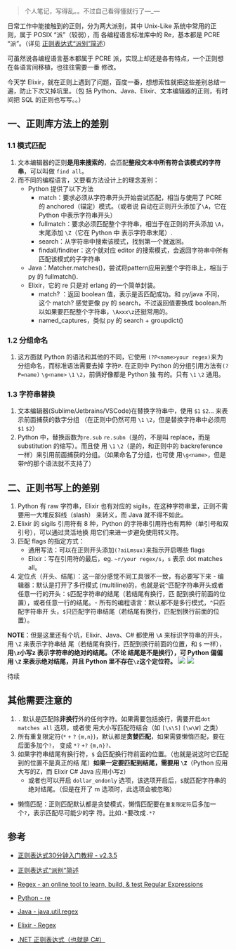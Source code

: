 > 个人笔记，写得乱。。不过自己看得懂就行了—\_—

日常工作中能接触到的正则，分为两大派别，其中 Unix-Like 系统中常用的正则，属于 POSIX “派”（较弱），而
各编程语言标准库中的 Re，基本都是 PCRE “派”。（详见
[正则表达式“派别”简述](https://liujiacai.net/blog/2014/12/07/regexp-favors/)）

可虽然说各编程语言基本都属于 PCRE 派，实现上却还是各有特点，一个正则想在各语言间移植，也往往需要一番
修改。

今天学 Elixir，就在正则上遇到了问题，百度一番，想想索性就把这些差别总结一遍，防止下次又掉坑里。（包
括 Python、Java、Elixir、文本编辑器的正则，有时间把 SQL 的正则也写写。。）

## 一、正则库方法上的差别

### 1.1 模式匹配

1. 文本编辑器的正则**是用来搜索的**，会匹配**整段文本中所有符合该模式的字符串**，可以叫做
   `find all`。
1. 而不同的编程语言，又要看方法设计上的理念差别：
   - Python 提供了以下方法
     - match：要求必须从字符串开头开始尝试匹配，相当与使用了 PCRE 的 anchored（锚定）模式。（或者说
       自动在正则开头添加了`\A`，它在 Python 中表示字符串开头）
     - fullmatch：要求必须匹配整个字符串，相当于在正则的开头添加 `\A`，末尾添加 `\Z`（它在 Python 中
       表示字符串末尾）.
     - search：从字符串中搜索该模式，找到第一个就返回。
     - findall/finditer：这个就对应 editor 的搜索模式，会返回字符串中所有匹配该模式的子字符串
   - Java：Matcher.matches()，尝试将pattern应用到整个字符串上，相当于 py 的 fullmatch().
   - Elixir，它的 re 只是对 erlang 的一个简单封装。
     - match? ：返回 boolean 值，表示是否匹配成功。和 py/java 不同，这个 match? 感觉更像 py 的
       search，不过返回值要换成 boolean.所以如果要匹配整个字符串，`\Axxx\z`还挺常用的。
     - named_captures，类似 py 的 search + groupdict()

### 1.2 分组命名

1. 这方面就 Python 的语法和其他的不同，它使用 `(?P<name>your regex)`来为分组命名，而标准语法需要去掉
   字符`P`. 在正则中 Python 的分组引用方法有`(?P=name)` `\g<name>` `\1` `\2`，前俩好像都是 Python 独
   有的。只有 `\1` `\2` 通用。

### 1.3 字符串替换

1. 文本编辑器(Sublime/Jetbrains/VSCode)在替换字符串中，使用 `$1` `$2`... 来表示前面捕获的数字分组
   （在正则中仍然可用 `\1` `\2`，但是替换字符串中必须用 `$1` `$2`）
1. Python 中，替换函数为`re.sub` `re.subn`（是的，不是叫 replace，而是 substitution 的缩写）。而且使
   用 `\1` `\2`（是的，和正则中的 backreference 一样）来引用前面捕获的分组。（如果命名了分组，也可使
   用`\g<name>`，但是带`P`的那个语法就不支持了）

## 二、正则书写上的差别

1. Python 有 raw 字符串，Elixir 也有对应的 sigils，在这种字符串里，正则不需要用一大堆反斜线（slash）
   来转义，而 Java 就不得不如此。
1. Elixir 的 sigils 引用符有 8 种，Python 的字符串引用符也有两种（单引号和双引号），可以通过灵活地换
   用它们来进一步避免使用转义符。
1. 匹配 flags 的指定方式：
   - 通用写法：可以在正则开头添加`(?aiLmsux)`来指示开启哪些 flags
   - Elixir：写在引用符的最后，eg. `~r/your regex/s`，`s` 表示 dot matches all。
1. 定位点（开头、结尾）：这一部分感觉不同工具很不一致，有必要写下来 - 编辑器：默认是打开了多行模式
   (multiline)的，也就是说`^`匹配字符串开头或者任意一行的开头：`$`匹配字符串的结尾（若结尾有换行，匹
   配到换行前面的位置），或者任意一行的结尾。- 所有的编程语言：默认都不是多行模式，`^`只匹配字符串开
   头，`$`只匹配字符串结尾（若结尾有换行，匹配到换行前面的位置）。

**NOTE**：但是这里还有个坑，Elixir、Java、C# 都使用 `\A` 来标识字符串的开头，用 `\Z` 来表示字符串结
尾（若结尾有换行，匹配到换行前面的位置，和 `$` 一样），**用`\z`小写z 表示字符串的绝对的结尾。（不论
结尾是不是换行），可 Python 偏偏用 `\Z` 来表示绝对结尾，并且 Python 里不存在`\z`这个定位符。**
![](https://images2018.cnblogs.com/blog/968138/201807/968138-20180714231219091-337250835.png)
![](https://images2018.cnblogs.com/blog/968138/201807/968138-20180714231224396-995260364.png)

待续

## 其他需要注意的

1. `.` 默认是匹配除**非换行**外的任何字符。如果需要包括换行，需要开启`dot matches all` 选项，或者使
   用大小写匹配符结合（如 `[\s\S]` `[\w\W]` 之类）
1. 所有重复限定符(`*` `+` `?` `{m,n}`)，默认都是**贪婪匹配**，如果需要懒惰匹配，要在后面多加个`?`，
   变成 `*?` `+?` `{m,n}?`、
1. 如果字符串结尾有换行符，`$` 会匹配换行符前面的位置。（也就是说这时它匹配到的位置不是真正的结
   尾）**如果一定要匹配到结尾，需要用 `\Z`**（Python 应用大写的Z，而 Elixir C# Java 应用小写z）
   - 或者也可以开启 `dollar_endonly` 选项，该选项开启后，`$`就匹配字符串的绝对结尾。（但是在开了 m
     选项时，此选项会被忽略）

- 懒惰匹配：正则匹配默认都是贪婪模式，懒惰匹配要在`重复限定符`后多加一个`?`，表示匹配尽可能少的字
  符。比如`.*`要改成`.*?`

## 参考

- [正则表达式30分钟入门教程 - v2.3.5](https://deerchao.net/tutorials/regex/regex.htm)
- [正则表达式“派别”简述](https://liujiacai.net/blog/2014/12/07/regexp-favors/)
- [Regex - an online tool to learn, build, & test Regular Expressions](https://regexr.com)

- [Python - re](https://docs.python.org/3/library/re.html)
- [Java - java.util.regex](https://docs.oracle.com/javase/10/docs/api/java/util/regex/package-summary.html)
- [Elixir - Regex](https://hexdocs.pm/elixir/Regex.html)
- [.NET 正则表达式（也就是 C#）](https://docs.microsoft.com/zh-cn/dotnet/standard/base-types/regular-expressions)
